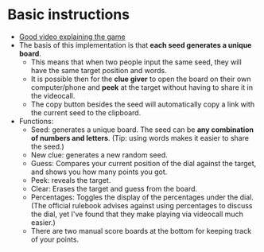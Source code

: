 # Basic instructions

* [Good video explaining the game](https://youtu.be/KuL_R60_320?t=225)
* The basis of this implementation is that **each seed generates a unique board**.
	* This means that when two people input the same seed, they will have the same target position and words.
	* It is possible then for the **clue giver** to open the board on their own computer/phone and **peek** at the target without having to share it in the videocall.
	* The copy button besides the seed will automatically copy a link with the current seed to the clipboard.
* Functions:
	* Seed: generates a unique board. The seed can be **any combination of numbers and letters**. (Tip: using words makes it easier to share the seed.)
	* New clue: generates a new random seed.
	* Guess: Compares your current position of the dial against the target, and shows you how many points you got.
	* Peek: reveals the target.
	* Clear: Erases the target and guess from the board.
	* Percentages: Toggles the display of the percentages under the dial. (The official rulebook advises against using percentages to discuss the dial, yet I've found that they make playing via videocall much easier.)
	* There are two manual score boards at the bottom for keeping track of your points.
